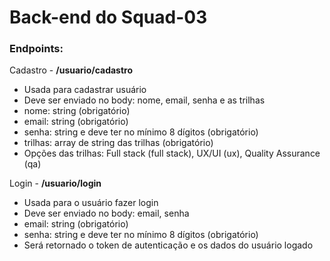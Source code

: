 <h1>Back-end do Squad-03</h1>

<h3>Endpoints:</h3>

<p>Cadastro - <b>/usuario/cadastro</b></p>
<ul>
    <li>Usada para cadastrar usuário</li>
    <li>Deve ser enviado no body: nome, email, senha e as trilhas</li>
    <li>nome: string (obrigatório)</li>
    <li>email: string (obrigatório)</li>
    <li>senha: string e deve ter no mínimo 8 dígitos (obrigatório)</li>
    <li>trilhas: array de string das trilhas (obrigatório)</li>
    <li>Opções das trilhas: Full stack (full stack), UX/UI (ux), Quality Assurance (qa)</li>
</ul>

<p>Login - <b>/usuario/login</b></p>
<ul>
    <li>Usada para o usuário fazer login</li>
    <li>Deve ser enviado no body: email, senha</li>
    <li>email: string (obrigatório)</li>
    <li>senha: string e deve ter no mínimo 8 dígitos (obrigatório)</li>
    <li>Será retornado o token de autenticação e os dados do usuário logado</li>
</ul>
